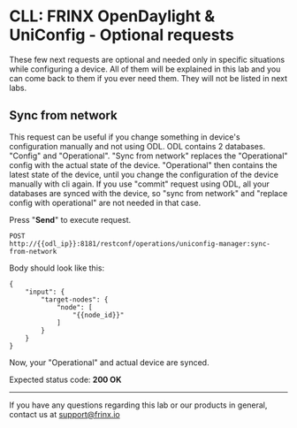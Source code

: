 # CLL: FRINX OpenDaylight & UniConfig - Optional requests

These few next requests are optional and needed only in specific situations while configuring a device. All of them will be explained in this lab and you can come back to them if you ever need them. They will not be listed in next labs.

## Sync from network

This request can be useful if you change something in device's configuration manually and not using ODL. ODL contains 2 databases. "Config" and "Operational". "Sync from network" replaces the "Operational" config with the actual state of the device. "Operational" then contains the latest state of the device, until you change the configuration of the device manually with cli again. If you use "commit" request using ODL, all your databases are synced with the device, so "sync from network" and "replace config with operational" are not needed in that case.

Press "**Send**" to execute request.

```
POST
http://{{odl_ip}}:8181/restconf/operations/uniconfig-manager:sync-from-network
```

Body should look like this:

```
{
    "input": {
        "target-nodes": {
            "node": [
                "{{node_id}}"
            ]
        }
    }
}
```
Now, your "Operational" and actual device are synced.

Expected status code: **200 OK**

---
If you have any questions regarding this lab or our products in general, contact us at [support@frinx.io](mailto:support@frinx.io)